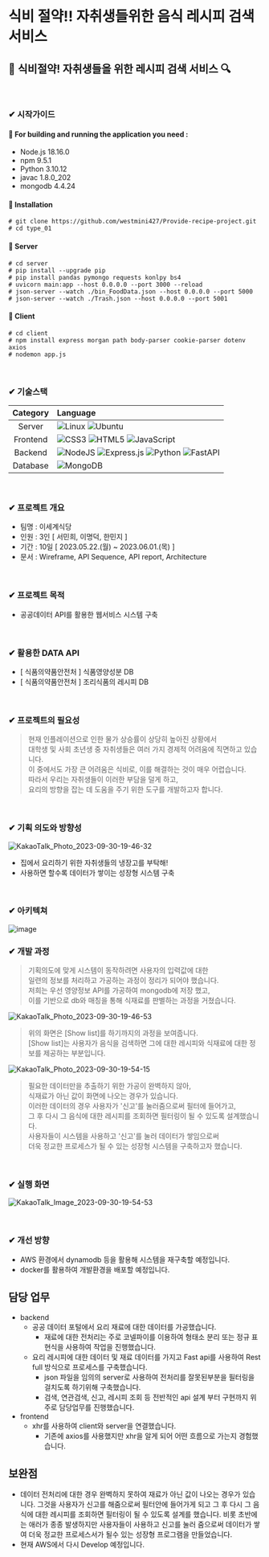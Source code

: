 # 식비 절약!! 자취생들위한 음식 레시피 검색 서비스

## 🍳 식비절약! 자취생들을 위한 레시피 검색 서비스 🔍 

<br/>

###  ✔ 시작가이드
#### 🍴 For building and running the application you need :
- Node.js 18.16.0
- npm 9.5.1
- Python 3.10.12
- javac 1.8.0_202
- mongodb 4.4.24


#### 🍴 Installation
```
# git clone https://github.com/westmini427/Provide-recipe-project.git
# cd type_01
```
#### 🍴 Server
```
# cd server
# pip install --upgrade pip
# pip install pandas pymongo requests konlpy bs4
# uvicorn main:app --host 0.0.0.0 --port 3000 --reload
# json-server --watch ./bin_FoodData.json --host 0.0.0.0 --port 5000
# json-server --watch ./Trash.json --host 0.0.0.0 --port 5001
```

#### 🍴 Client
```
# cd client
# npm install express morgan path body-parser cookie-parser dotenv axios
# nodemon app.js
```
<br/>

### ✔ 기술스택

|Category|Language|
|:--:|:--|
|Server|![Linux](https://img.shields.io/badge/Linux-FCC624?style=for-the-badge&logo=linux&logoColor=black) ![Ubuntu](https://img.shields.io/badge/Ubuntu-E95420?style=for-the-badge&logo=ubuntu&logoColor=white)|
|Frontend|![CSS3](https://img.shields.io/badge/css3-%231572B6.svg?style=for-the-badge&logo=css3&logoColor=white) ![HTML5](https://img.shields.io/badge/html5-%23E34F26.svg?style=for-the-badge&logo=html5&logoColor=white) ![JavaScript](https://img.shields.io/badge/javascript-%23323330.svg?style=for-the-badge&logo=javascript&logoColor=%23F7DF1E) |
|Backend|![NodeJS](https://img.shields.io/badge/node.js-6DA55F?style=for-the-badge&logo=node.js&logoColor=white) ![Express.js](https://img.shields.io/badge/express.js-%23404d59.svg?style=for-the-badge&logo=express&logoColor=%2361DAFB) ![Python](https://img.shields.io/badge/python-3670A0?style=for-the-badge&logo=python&logoColor=ffdd54) ![FastAPI](https://img.shields.io/badge/FastAPI-005571?style=for-the-badge&logo=fastapi) |
|Database|![MongoDB](https://img.shields.io/badge/MongoDB-%234ea94b.svg?style=for-the-badge&logo=mongodb&logoColor=white)|

<br/>

### ✔ 프로젝트 개요

- 팀명 : 이세계식당
- 인원 : 3인 [ 서민희, 이명덕, 한민지 ]
- 기간 : 10일 [ 2023.05.22.(월) ~ 2023.06.01.(목) ]
- 문서 : Wireframe, API Sequence, API report, Architecture

<br/>

### ✔ 프로젝트 목적

- 공공데이터 API를 활용한 웹서비스 시스템 구축

<br/>

### ✔ 활용한 DATA API

- [ 식품의약품안전처 ] 식품영양성분 DB
- [ 식품의약품안전처 ] 조리식품의 레시피 DB

<br/>

### ✔ 프로젝트의 필요성

> 현재 인플레이션으로 인한 물가 상승률이 상당히 높아진 상황에서<br/>  대학생 및 사회 초년생 중 자취생들은 여러 가지 경제적 어려움에 직면하고 있습니다.<br/> 이 중에서도 가장 큰 어려움은 식비로, 이를 해결하는 것이 매우 어렵습니다. <br/> 따라서 우리는 자취생들이 이러한 부담을 덜게 하고, <br/>요리의 방향을 잡는 데 도움을 주기 위한 도구를 개발하고자 합니다.

<br/>


### ✔ 기획 의도와 방향성

![KakaoTalk_Photo_2023-09-30-19-46-32](https://github.com/LeeMyungdeok/Recipe-provided-project/assets/115915362/91408678-2d33-4135-9963-88693afb5807)

- 집에서 요리하기 위한 자취생들의 냉장고를 부탁해!
- 사용하면 할수록 데이터가 쌓이는 성장형 시스템 구축

<br/>

###  ✔ 아키텍쳐


![image](https://github.com/LeeMyungdeok/Recipe-provided-project/assets/115915362/0d1e4082-b7d8-4a7a-9116-cf92d4c608e4)

###  ✔ 개발 과정

> 기획의도에 맞게 시스템이 동작하려면 사용자의 입력값에 대한 <br/> 일련의 정보를 처리하고 가공하는 과정이 정리가 되어야 했습니다. <br/> 저희는 우선 영양정보 API를 가공하여 mongodb에 저장 했고, <br/> 이를 기반으로 db와 매칭을 통해 식재료를 판별하는 과정을 거쳤습니다.

![KakaoTalk_Photo_2023-09-30-19-46-53](https://github.com/LeeMyungdeok/Recipe-provided-project/assets/115915362/c04ee5a3-325e-4a53-8081-da1e575b74d8)


> 위의 화면은 [Show list]를 하기까지의 과정을 보여줍니다. <br/> [Show list]는 사용자가 음식을 검색하면 그에 대한 레시피와 식재료에 대한 정보를 제공하는 부분입니다. 

![KakaoTalk_Photo_2023-09-30-19-54-15](https://github.com/LeeMyungdeok/Recipe-provided-project/assets/115915362/92a56d36-5638-4271-8500-5b061e0e8a72)

> 필요한 데이터만을 추출하기 위한 가공이 완벽하지 않아,<br/> 식재료가 아닌 값이 화면에 나오는 경우가 있습니다. <br/> 이러한 데이터의 경우 사용자가 '신고'를 눌러줌으로써 필터에 들어가고, <br/> 그 후 다시 그 음식에 대한 레시피를 조회하면 필터링이 될 수 있도록 설계했습니다.<br/> 사용자들이 시스템을 사용하고 '신고'를 눌러 데이터가 쌓임으로써<br/>  더욱 정교한 프로세스가 될 수 있는 성장형 시스템을 구축하고자 했습니다.

<br/>

###  ✔ 실행 화면

![KakaoTalk_Image_2023-09-30-19-54-53](https://github.com/LeeMyungdeok/Recipe-provided-project/assets/115915362/c41b242c-bcda-47f9-8352-a741adff4f2b)

<br/>

###  ✔ 개선 방향
- AWS 환경에서 dynamodb 등을 활용해 시스템을 재구축할 예정입니다.
- docker를 활용하여 개발환경을 배포할 예정입니다.

## 담당 업무

- backend
  - 공공 데이터 포털에서 요리 재료에 대한 데이터를 가공했습니다.
    - 재료에 대한 전처리는 주로 코넬파이를 이용하여 형태소 분리 또는 정규 표현식을 사용하여 작업을 진행했습니다. 
  - 요리 레시피에 대한 데이터 및 재료 데이터를 가지고 Fast api를 사용하여 Rest full 방식으로 프로세스를 구축했습니다.
    - json 파일을 임의의 server로 사용하여 전처리를 잘못된부분을 필터링을 걸치도록 하기위해 구축했습니다.
    - 검색, 연관검색, 신고, 레시피 조회 등 전반적인 api 설계 부터 구현까지 위주로 담당업무를 진행했습니다. 
- frontend
  - xhr를 사용하여 client와 server을 연결했습니다.
    - 기존에 axios를 사용했지만 xhr을 알게 되어 어떤 흐름으로 가는지 경험했습니다. 
 
## 보완점

* 데이터 전처리에 대한 경우 완벽하지 못하여 재료가 아닌 값이 나오는 경우가 있습니다. 그것을 사용자가 신고를 해줌으로써 필터안에 들어가게 되고 그 후 다시 그 음식에 대한 레시피를 조회하면 필터링이 될 수 있도록 설계를 했습니다. 비롯 초반에는 애러가 종종 발생하지만 사용자들이 사용하고 신고를 눌러 줌으로써 데이터가 쌓여 더욱 정교한 프로세스서가 될수 있는 성장형 프로그램을 만들었습니다.
* 현재 AWS에서 다시 Develop 예정입니다.
